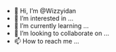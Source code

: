 - 👋 Hi, I’m @Wizzyidan
- 👀 I’m interested in ...
- 🌱 I’m currently learning ...
- 💞️ I’m looking to collaborate on ...
- 📫 How to reach me ...

<!---
Wizzyidan/Wizzyidan is a ✨ special ✨ repository because its `README.md` (this file) appears on your GitHub profile.
You can click the Preview link to take a look at your changes.
--->
